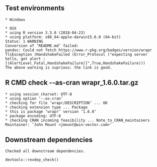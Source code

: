 

## Test environments

    * Windows
 
    * OSX 
    * using R version 3.5.0 (2018-04-23)
    * using platform: x86_64-apple-darwin15.6.0 (64-bit)
    Status: 1 WARNING
    Conversion of ‘README.md’ failed:
    pandoc: Could not fetch https://www.r-pkg.org/badges/version/wrapr
    TlsException (HandshakeFailed (Error_Protocol ("expecting server hello, got alert : [(AlertLevel_Fatal,HandshakeFailure)]",True,HandshakeFailure)))
    The above warning is suprious: the link is good.

## R CMD check --as-cran wrapr_1.6.0.tar.gz 

    * using session charset: UTF-8
    * using option ‘--as-cran’
    * checking for file ‘wrapr/DESCRIPTION’ ... OK
    * checking extension type ... Package
    * this is package ‘wrapr’ version ‘1.6.0’
    * package encoding: UTF-8
    * checking CRAN incoming feasibility ... Note_to_CRAN_maintainers
    Maintainer: ‘John Mount <jmount@win-vector.com>’



## Downstream dependencies

    Checked all downstream dependencies.

    devtools::revdep_check()
 